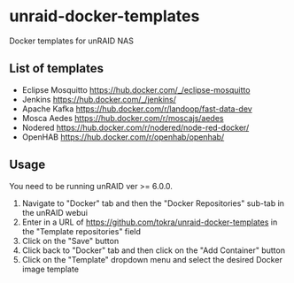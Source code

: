 # unraid-docker-templates
Docker templates for unRAID NAS

## List of templates
* Eclipse Mosquitto https://hub.docker.com/_/eclipse-mosquitto
* Jenkins https://hub.docker.com/_/jenkins/
* Apache Kafka https://hub.docker.com/r/landoop/fast-data-dev
* Mosca Aedes https://hub.docker.com/r/moscajs/aedes
* Nodered https://hub.docker.com/r/nodered/node-red-docker/
* OpenHAB https://hub.docker.com/r/openhab/openhab/

## Usage
You need to be running unRAID ver >= 6.0.0.
1. Navigate to "Docker" tab and then the "Docker Repositories" sub-tab in the unRAID webui
2. Enter in a URL of https://github.com/tokra/unraid-docker-templates in the "Template repositories" field
3. Click on the "Save" button
4. Click back to "Docker" tab and then click on the "Add Container" button
5. Click on the "Template" dropdown menu and select the desired Docker image template
